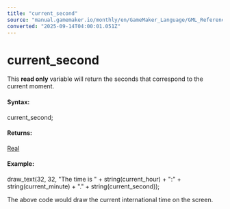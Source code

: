 ```yaml
---
title: "current_second"
source: "manual.gamemaker.io/monthly/en/GameMaker_Language/GML_Reference/Maths_And_Numbers/Date_And_Time/current_second.htm"
converted: "2025-09-14T04:00:01.051Z"
---
```


# current\_second

This **read only** variable will return the seconds that correspond to the current moment.

#### Syntax:

current\_second;

#### Returns:

[Real](../../../GML_Overview/Data_Types.md)

#### Example:

draw\_text(32, 32, "The time is " + string(current\_hour) + ":" + string(current\_minute) + "." + string(current\_second));

The above code would draw the current international time on the screen.